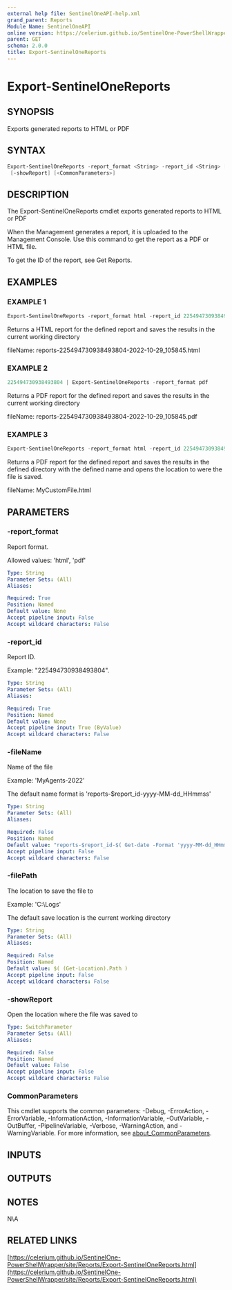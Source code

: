 ```yaml
---
external help file: SentinelOneAPI-help.xml
grand_parent: Reports
Module Name: SentinelOneAPI
online version: https://celerium.github.io/SentinelOne-PowerShellWrapper/site/Reports/Export-SentinelOneReports.html
parent: GET
schema: 2.0.0
title: Export-SentinelOneReports
---
```


# Export-SentinelOneReports

## SYNOPSIS
Exports generated reports to HTML or PDF

## SYNTAX

```powershell
Export-SentinelOneReports -report_format <String> -report_id <String> [-fileName <String>] [-filePath <String>]
 [-showReport] [<CommonParameters>]
```

## DESCRIPTION
The Export-SentinelOneReports cmdlet exports generated reports to HTML or PDF

When the Management generates a report, it is uploaded to the Management Console.
Use this command to get the report as a PDF or HTML file.

To get the ID of the report, see Get Reports.

## EXAMPLES

### EXAMPLE 1
```powershell
Export-SentinelOneReports -report_format html -report_id 225494730938493804
```

Returns a HTML report for the defined report and saves the results in the current working directory

fileName:
    reports-225494730938493804-2022-10-29_105845.html

### EXAMPLE 2
```powershell
225494730938493804 | Export-SentinelOneReports -report_format pdf
```

Returns a PDF report for the defined report and saves the results in the current working directory

fileName:
    reports-225494730938493804-2022-10-29_105845.pdf

### EXAMPLE 3
```powershell
Export-SentinelOneReports -report_format html -report_id 225494730938493804 -fileName MyCustomFile -filePath C:\Logs -showReport
```

Returns a PDF report for the defined report and saves the results in the defined directory with the defined name
and opens the location to were the file is saved.

fileName:
    MyCustomFile.html

## PARAMETERS

### -report_format
Report format.

Allowed values:
'html', 'pdf'

```yaml
Type: String
Parameter Sets: (All)
Aliases:

Required: True
Position: Named
Default value: None
Accept pipeline input: False
Accept wildcard characters: False
```

### -report_id
Report ID.

Example: "225494730938493804".

```yaml
Type: String
Parameter Sets: (All)
Aliases:

Required: True
Position: Named
Default value: None
Accept pipeline input: True (ByValue)
Accept wildcard characters: False
```

### -fileName
Name of the file

Example: 'MyAgents-2022'

The default name format is 'reports-$report_id-yyyy-MM-dd_HHmmss'

```yaml
Type: String
Parameter Sets: (All)
Aliases:

Required: False
Position: Named
Default value: "reports-$report_id-$( Get-date -Format 'yyyy-MM-dd_HHmmss' )"
Accept pipeline input: False
Accept wildcard characters: False
```

### -filePath
The location to save the file to

Example: 'C:\Logs'

The default save location is the current working directory

```yaml
Type: String
Parameter Sets: (All)
Aliases:

Required: False
Position: Named
Default value: $( (Get-Location).Path )
Accept pipeline input: False
Accept wildcard characters: False
```

### -showReport
Open the location where the file was saved to

```yaml
Type: SwitchParameter
Parameter Sets: (All)
Aliases:

Required: False
Position: Named
Default value: False
Accept pipeline input: False
Accept wildcard characters: False
```

### CommonParameters
This cmdlet supports the common parameters: -Debug, -ErrorAction, -ErrorVariable, -InformationAction, -InformationVariable, -OutVariable, -OutBuffer, -PipelineVariable, -Verbose, -WarningAction, and -WarningVariable. For more information, see [about_CommonParameters](http://go.microsoft.com/fwlink/?LinkID=113216).

## INPUTS

## OUTPUTS

## NOTES
N\A

## RELATED LINKS

[https://celerium.github.io/SentinelOne-PowerShellWrapper/site/Reports/Export-SentinelOneReports.html](https://celerium.github.io/SentinelOne-PowerShellWrapper/site/Reports/Export-SentinelOneReports.html)


